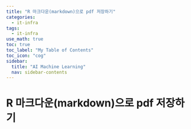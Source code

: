 ```yaml
---
title: "R 마크다운(markdown)으로 pdf 저장하기" 
categories:
  - it-infra
tags:
  - it-infra
use_math: true
toc: true
toc_label: "My Table of Contents"
toc_icon: "cog"
sidebar:
  title: "AI Machine Learning"
  nav: sidebar-contents
---
```


# R 마크다운(markdown)으로 pdf 저장하기


